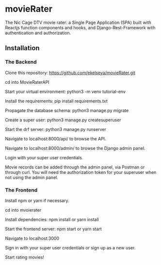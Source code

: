 # movieRater
The Nic Cage DTV movie rater: a Single Page Application (SPA) built with Reactjs function components and hooks, and Django-Rest-Framework with authentication and authorization.



## Installation
### The Backend
Clone this repository: 
    https://github.com/ekelseya/movieRater.git

cd into MovieRaterAPI  

Start your virtual environment: 
    python3 -m venv tutorial-env

Install the requirements:
    pip install requirements.txt

Propagate the database schema:
    python3 manage.py migrate

Create a super user:
    python3 manage.py createsuperuser

Start the drf server:
    python3 manage.py runserver

Navigate to localhost:8000/api/ to browse the API.

Navigate to localhost:8000/admin/ to browse the Django admin panel.

Login with your super user credentials.

Movie records can be added through the admin panel, via Postman or through curl. You will need the authorization token for your superuser when not using the admin panel.

### The Frontend
Install npm or yarn if necessary.

cd into mvoierater  

Install dependencies: npm install or yarn install

Start the frontend server: npm start or yarn start

Navigate to localhost:3000

Sign in with your super user credentials or sign up as a new user.

Start rating movies!
